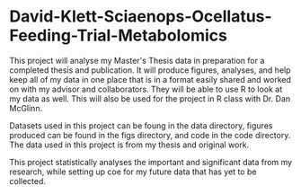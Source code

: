 # David-Klett-Sciaenops-Ocellatus-Feeding-Trial-Metabolomics

This project will analyse my Master's Thesis data in preparation for a completed thesis and publication. It will produce figures, analyses, and help keep all of my data in one place that is in a format easily shared and worked on with my advisor and  collaborators. They will be able to use R to look at my data as well. This will also be used for the project in R class with Dr. Dan McGlinn.

Datasets used in this project can be foung in the data directory, figures produced can be found in the figs directory, and code in the code directory. The data used in this project is from my thesis and original work. 

This project statistically analyses the important and significant data from my research, while setting up coe for my future data that has yet to be collected.
